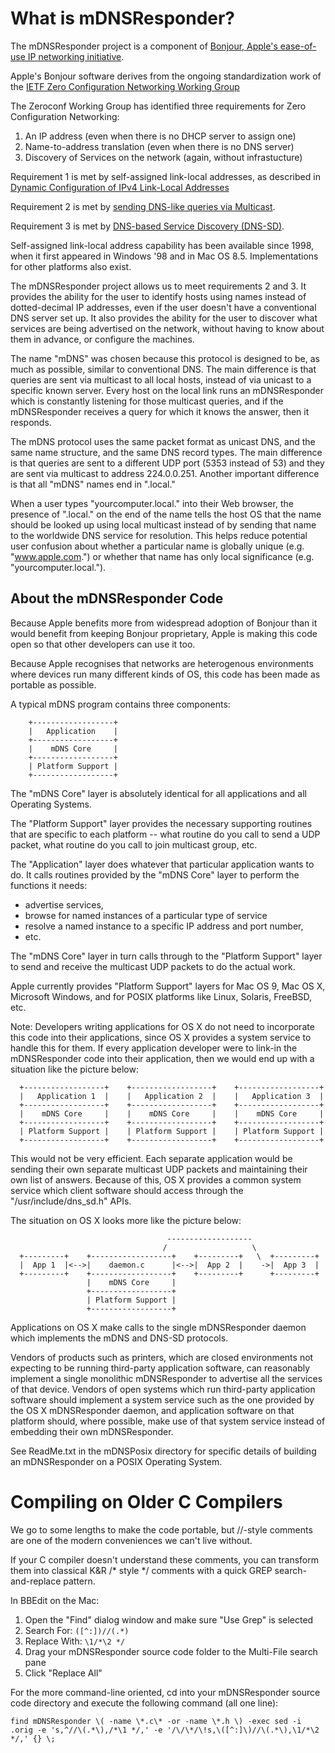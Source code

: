 # What is mDNSResponder?

The mDNSResponder project is a component of [Bonjour, Apple's ease-of-use IP networking initiative](http://developer.apple.com/bonjour/).

Apple's Bonjour software derives from the ongoing standardization work of the [IETF Zero Configuration Networking Working Group](http://zeroconf.org/)

The Zeroconf Working Group has identified three requirements for Zero Configuration Networking:

1. An IP address (even when there is no DHCP server to assign one)
2. Name-to-address translation (even when there is no DNS server)
3. Discovery of Services on the network (again, without infrastucture)

Requirement 1 is met by self-assigned link-local addresses, as described in [Dynamic Configuration of IPv4 Link-Local Addresses](https://tools.ietf.org/html/rfc3927)

Requirement 2 is met by [sending DNS-like queries via Multicast](https://tools.ietf.org/html/rfc6762).

Requirement 3 is met by [DNS-based Service Discovery (DNS-SD)](https://tools.ietf.org/html/rfc6763).

Self-assigned link-local address capability has been available since 1998, when it first appeared in Windows '98 and in Mac OS 8.5.  Implementations for other platforms also exist.

The mDNSResponder project allows us to meet requirements 2 and 3.  It provides the ability for the user to identify hosts using names instead of dotted-decimal IP addresses, even if the user doesn't have a conventional DNS server set up. It also provides the ability for the user to discover what services are being advertised on the network, without having to know about them in advance, or configure the machines.

The name "mDNS" was chosen because this protocol is designed to be, as much as possible, similar to conventional DNS. The main difference is that queries are sent via multicast to all local hosts, instead of via unicast to a specific known server. Every host on the local link runs an mDNSResponder which is constantly listening for those multicast queries, and if the mDNSResponder receives a query for which it knows the answer, then it responds.

The mDNS protocol uses the same packet format as unicast DNS, and the same name structure, and the same DNS record types.  The main difference is that queries are sent to a different UDP port (5353 instead of 53) and they are sent via multicast to address 224.0.0.251. Another important difference is that all "mDNS" names end in ".local."

When a user types "yourcomputer.local." into their Web browser, the presence of ".local." on the end of the name tells the host OS that the name should be looked up using local multicast instead of by sending that name to the worldwide DNS service for resolution. This helps reduce potential user confusion about whether a particular name is globally unique (e.g. "www.apple.com.") or whether that name has only local significance (e.g. "yourcomputer.local.").

## About the mDNSResponder Code

Because Apple benefits more from widespread adoption of Bonjour than it would benefit from keeping Bonjour proprietary, Apple is making this code open so that other developers can use it too.

Because Apple recognises that networks are heterogenous environments where devices run many different kinds of OS, this code has been made as portable as possible.

A typical mDNS program contains three components:
```
    +------------------+
    |   Application    |
    +------------------+
    |    mDNS Core     |
    +------------------+
    | Platform Support |
    +------------------+
```
The "mDNS Core" layer is absolutely identical for all applications and all Operating Systems.

The "Platform Support" layer provides the necessary supporting routines that are specific to each platform -- what routine do you call to send a UDP packet, what routine do you call to join multicast group, etc.

The "Application" layer does whatever that particular application wants to do. It calls routines provided by the "mDNS Core" layer to perform the functions it needs:

 * advertise services,
 * browse for named instances of a particular type of service
 * resolve a named instance to a specific IP address and port number,
 * etc.

The "mDNS Core" layer in turn calls through to the "Platform Support" layer to send and receive the multicast UDP packets to do the actual work.

Apple currently provides "Platform Support" layers for Mac OS 9, Mac OS X, Microsoft Windows, and for POSIX platforms like Linux, Solaris, FreeBSD, etc.

Note: Developers writing applications for OS X do not need to incorporate this code into their applications, since OS X provides a system service to handle this for them. If every application developer were to link-in the mDNSResponder code into their application, then we would end up with a situation like the picture below:
```
  +------------------+    +------------------+    +------------------+
  |   Application 1  |    |   Application 2  |    |   Application 3  |
  +------------------+    +------------------+    +------------------+
  |    mDNS Core     |    |    mDNS Core     |    |    mDNS Core     |
  +------------------+    +------------------+    +------------------+
  | Platform Support |    | Platform Support |    | Platform Support |
  +------------------+    +------------------+    +------------------+
```
This would not be very efficient. Each separate application would be sending their own separate multicast UDP packets and maintaining their own list of answers. Because of this, OS X provides a common system service which client software should access through the "/usr/include/dns_sd.h" APIs.

The situation on OS X looks more like the picture below:
```
                                   -------------------
                                  /                   \
  +---------+    +------------------+    +---------+   \  +---------+
  |  App 1  |<-->|    daemon.c      |<-->|  App 2  |    ->|  App 3  |
  +---------+    +------------------+    +---------+      +---------+
                 |    mDNS Core     |
                 +------------------+
                 | Platform Support |
                 +------------------+
```
Applications on OS X make calls to the single mDNSResponder daemon which implements the mDNS and DNS-SD protocols.

Vendors of products such as printers, which are closed environments not expecting to be running third-party application software, can reasonably implement a single monolithic mDNSResponder to advertise all the services of that device. Vendors of open systems which run third-party application software should implement a system service such as the one provided by the OS X mDNSResponder daemon, and application software on that platform should, where possible, make use of that system service instead of embedding their own mDNSResponder.

See ReadMe.txt in the mDNSPosix directory for specific details of building an mDNSResponder on a POSIX Operating System.

# Compiling on Older C Compilers

We go to some lengths to make the code portable, but //-style comments are one of the modern conveniences we can't live without.

If your C compiler doesn't understand these comments, you can transform them into classical K&R /* style */ comments with a quick GREP search-and-replace pattern.

In BBEdit on the Mac:

1. Open the "Find" dialog window and make sure "Use Grep" is selected
2. Search For: `([^:])//(.*)`
3. Replace With: `\1/*\2 */`
4. Drag your mDNSResponder source code folder to the Multi-File search pane
5. Click "Replace All"

For the more command-line oriented, cd into your mDNSResponder source code directory and execute the following command (all one line):
```
find mDNSResponder \( -name \*.c\* -or -name \*.h \) -exec sed -i .orig -e 's,^//\(.*\),/*\1 */,' -e '/\/\*/\!s,\([^:]\)//\(.*\),\1/*\2 */,' {} \;
```

